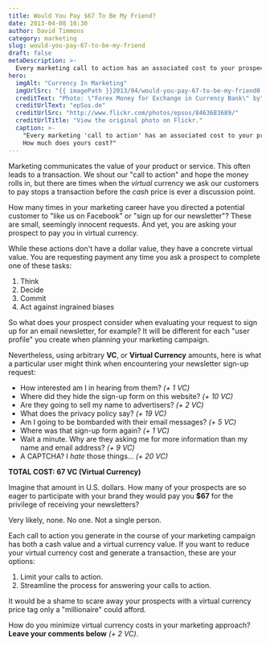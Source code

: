 ```yaml
---
title: Would You Pay $67 To Be My Friend?
date: 2013-04-08 16:30
author: David Timmons
category: marketing
slug: would-you-pay-67-to-be-my-friend
draft: false
metaDescription: >-
  Every marketing call to action has an associated cost to your prospect. How much does yours cost?
hero:
  imgAlt: "Currency In Marketing"
  imgUrlSrc: "{{ imagePath }}2013/04/would-you-pay-67-to-be-my-friend0.jpg"
  creditText: "Photo: \"Forex Money for Exchange in Currency Bank\" by"
  creditUrlText: "epSos.de"
  creditUrlSrc: "http://www.flickr.com/photos/epsos/8463683689/"
  creditUrlTitle: "View the original photo on Flickr."
  caption: >-
    "Every marketing 'call to action' has an associated cost to your prospect.
    How much does yours cost?"
---
```


Marketing communicates the value of your product or service. This often
leads to a transaction. We shout our "call to action" and hope the money
rolls in, but there are times when the *virtual* currency we ask our
customers to pay stops a transaction before the *cash* price is ever a
discussion point.

How many times in your marketing career have you directed a potential
customer to "like us on Facebook" or "sign up for our newsletter"? These
are small, seemingly innocent requests. And yet, you are asking your
prospect to pay you in virtual currency.

While these actions don't have a dollar value, they have a concrete
virtual value. You are requesting payment any time you ask a prospect to
complete one of these tasks:

1.  Think
2.  Decide
3.  Commit
4.  Act against ingrained biases

So what does your prospect consider when evaluating your request to sign
up for an email newsletter, for example? It will be different for each
"user profile" you create when planning your marketing campaign.

Nevertheless, using arbitrary **VC**, or **Virtual Currency** amounts,
here is what a particular user might think when encountering your
newsletter sign-up request:

-   How interested am I in hearing from them? *(+ 1 VC)*
-   Where did they hide the sign-up form on this website? *(+ 10 VC)*
-   Are they going to sell my name to advertisers? *(+ 2 VC)*
-   What does the privacy policy say? *(+ 19 VC)*
-   Am I going to be bombarded with their email messages? *(+ 5 VC)*
-   Where was that sign-up form again? *(+ 1 VC)*
-   Wait a minute. Why are they asking me for more information than my
    name and email address? *(+ 9 VC)*
-   A CAPTCHA? I *hate* those things... *(+ 20 VC)*

**TOTAL COST: 67 VC (Virtual Currency)**

Imagine that amount in U.S. dollars. How many of your prospects are so
eager to participate with your brand they would pay you **$67** for the
privilege of receiving your newsletters?

Very likely, none. No one. Not a single person.

Each call to action you generate in the course of your marketing
campaign has both a cash value and a virtual currency value. If you want
to reduce your virtual currency cost and generate a transaction, these
are your options:

1.  Limit your calls to action.
2.  Streamline the process for answering your calls to action.

It would be a shame to scare away your prospects with a virtual currency
price tag only a "millionaire" could afford.

How do you minimize virtual currency costs in your marketing approach?
**Leave your comments below** *(+ 2 VC)*.

